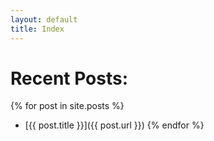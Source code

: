 ```yaml
---
layout: default
title: Index
---
```


# Recent Posts:

{% for post in site.posts %}
* [{{ post.title }}]({{ post.url }})
{% endfor %}
